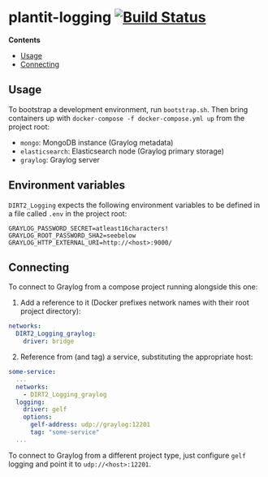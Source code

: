 # plantit-logging [![Build Status](https://travis-ci.com/Computational-Plant-Science/plantit-logging.svg?branch=master)](https://travis-ci.com/Computational-Plant-Science/plantit-logging)

<!-- START doctoc generated TOC please keep comment here to allow auto update -->
<!-- DON'T EDIT THIS SECTION, INSTEAD RE-RUN doctoc TO UPDATE -->
**Contents**

- [Usage](#usage)
- [Connecting](#connecting)

<!-- END doctoc generated TOC please keep comment here to allow auto update -->

## Usage

To bootstrap a development environment, run `bootstrap.sh`. Then bring containers up with `docker-compose -f docker-compose.yml up` from the project root:

- `mongo`: MongoDB instance (Graylog metadata)
- `elasticsearch`: Elasticsearch node (Graylog primary storage)
- `graylog`: Graylog server

## Environment variables

`DIRT2_Logging` expects the following environment variables to be defined in a file called `.env` in the project root:

```
GRAYLOG_PASSWORD_SECRET=atleast16characters!
GRAYLOG_ROOT_PASSWORD_SHA2=seebelow
GRAYLOG_HTTP_EXTERNAL_URI=http://<host>:9000/
```

## Connecting

To connect to Graylog from a compose project running alongside this one:

1) Add a reference to it (Docker prefixes network names with their root project directory):

```yml
networks:
  DIRT2_Logging_graylog:
    driver: bridge
```

2) Reference from (and tag) a service, substituting the appropriate host:

```yml
some-service:
  ...
  networks:
    - DIRT2_Logging_graylog
  logging:
    driver: gelf
    options:
      gelf-address: udp://graylog:12201
      tag: "some-service"
  ...
```

To connect to Graylog from a different project type, just configure `gelf` logging and point it to `udp://<host>:12201`.
